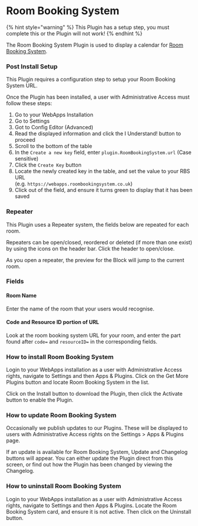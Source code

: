 # Room Booking System

{% hint style="warning" %}
This Plugin has a setup step, you must complete this or the Plugin will not work!
{% endhint %}

The Room Booking System Plugin is used to display a calendar for [Room Booking System](https://www.roombookingsystem.co.uk).

### Post Install Setup

This Plugin requires a configuration step to setup your Room Booking System URL.

Once the Plugin has been installed, a user with Administrative Access must follow these steps:

1. Go to your WebApps Installation
2. Go to Settings
3. Got to Config Editor (Advanced)
4. Read the displayed information and click the I Understand! button to proceed
5. Scroll to the bottom of the table
6. In the `Create a new key` field, enter `plugin.RoomBookingSystem.url` (Case sensitive)
7. Click the `Create Key` button
8. Locate the newly created key in the table, and set the value to your RBS URL\
   (e.g. `https://webapps.roombookingsystem.co.uk`)
9. Click out of the field, and ensure it turns green to display that it has been saved

### Repeater

This Plugin uses a Repeater system, the fields below are repeated for each room.&#x20;

Repeaters can be open/closed, reordered or deleted (if more than one exist) by using the icons on the header bar. Click the header to open/close.

As you open a repeater, the preview for the Block will jump to the current room.

### Fields

#### Room Name

Enter the name of the room that your users would recognise.

#### Code and Resource ID portion of URL

Look at the room booking system URL for your room, and enter the part found after `code=` and `resourceID=` in the corresponding fields.

### How to install Room Booking System

Login to your WebApps installation as a user with Administrative Access rights, navigate to Settings and then Apps & Plugins. Click on the Get More Plugins button and locate Room Booking System in the list.

Click on the Install button to download the Plugin, then click the Activate button to enable the Plugin.

### How to update Room Booking System

Occasionally we publish updates to our Plugins. These will be displayed to users with Administrative Access rights on the Settings > Apps & Plugins page.

If an update is available for Room Booking System, Update and Changelog buttons will appear. You can either update the Plugin direct from this screen, or find out how the Plugin has been changed by viewing the Changelog.

### How to uninstall Room Booking System

Login to your WebApps installation as a user with Administrative Access rights, navigate to Settings and then Apps & Plugins. Locate the Room Booking System card, and ensure it is not active. Then click on the Uninstall button.

